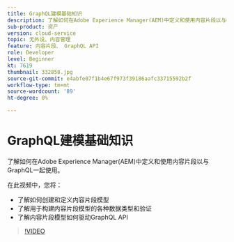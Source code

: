 ```yaml
---
title: GraphQL建模基础知识
description: 了解如何在Adobe Experience Manager(AEM)中定义和使用内容片段以与GraphQL一起使用。
sub-product: 资产
version: cloud-service
topic: 无外设、内容管理
feature: 内容片段、 GraphQL API
role: Developer
level: Beginner
kt: 7619
thumbnail: 332858.jpg
source-git-commit: e4abfe07f1b4e67f973f39186aafc33715592b2f
workflow-type: tm+mt
source-wordcount: '89'
ht-degree: 0%

---
```



# GraphQL建模基础知识

了解如何在Adobe Experience Manager(AEM)中定义和使用内容片段以与GraphQL一起使用。

在此视频中，您将：

+ 了解如何创建和定义内容片段模型
+ 了解用于构建内容片段模型的各种数据类型和验证
+ 了解内容片段模型如何驱动GraphQL API

>[!VIDEO](https://video.tv.adobe.com/v/332858/?quality=12&learn=on)
